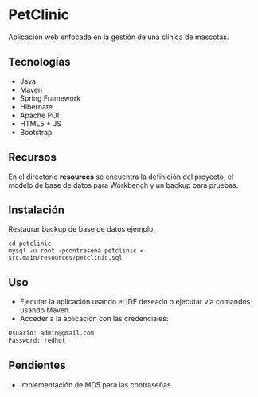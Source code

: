 PetClinic
=========

Aplicación web enfocada en la gestión de una clínica de mascotas.


Tecnologías
-----------

* Java
* Maven
* Spring Framework
* Hibernate
* Apache POI
* HTML5 + JS 
* Bootstrap

Recursos
--------

En el directorio **resources** se encuentra la definición del proyecto, el modelo de base de datos para Workbench y un backup para pruebas.


Instalación
-----------

Restaurar backup de base de datos ejemplo.
```mysql
cd petclinic
mysql -u root -pcontraseña petclinic < src/main/resources/petclinic.sql
```


Uso
---

* Ejecutar la aplicación usando el IDE deseado o ejecutar vía comandos usando Maven.
* Acceder a la aplicación con las credenciales:

```bash
Usuario: admin@gmail.com
Password: redhot

```



Pendientes
-------------

* Implementación de MD5 para las contraseñas.

